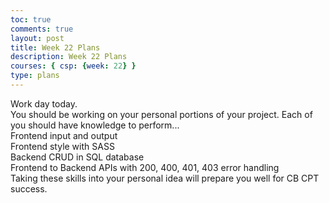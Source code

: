 ```yaml
---
toc: true
comments: true
layout: post
title: Week 22 Plans
description: Week 22 Plans
courses: { csp: {week: 22} }
type: plans
---
```


Work day today.<br>
You should be working on your personal portions of  your project.   Each of you should have knowledge to perform...<br>
Frontend input and output<br>
Frontend style with SASS<br>
Backend CRUD in SQL database<br>
Frontend to Backend APIs with 200, 400, 401, 403 error handling<br>
Taking these skills into your personal idea will prepare you well for CB CPT success.